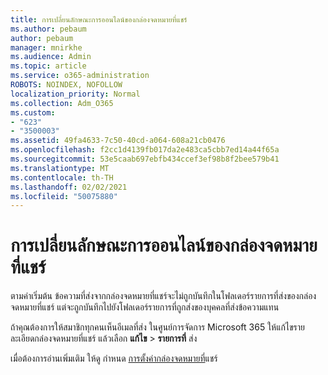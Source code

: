 ```yaml
---
title: การเปลี่ยนลักษณะการออนไลน์ของกล่องจดหมายที่แชร์
ms.author: pebaum
author: pebaum
manager: mnirkhe
ms.audience: Admin
ms.topic: article
ms.service: o365-administration
ROBOTS: NOINDEX, NOFOLLOW
localization_priority: Normal
ms.collection: Adm_O365
ms.custom:
- "623"
- "3500003"
ms.assetid: 49fa4633-7c50-40cd-a064-608a21cb0476
ms.openlocfilehash: f2cc1d4139fb017da2e483ca5cbb7ed14a44f65a
ms.sourcegitcommit: 53e5caab697ebfb434ccef3ef98b8f2bee579b41
ms.translationtype: MT
ms.contentlocale: th-TH
ms.lasthandoff: 02/02/2021
ms.locfileid: "50075880"
---
```

# <a name="changing-shared-mailbox-send-as-behavior"></a>การเปลี่ยนลักษณะการออนไลน์ของกล่องจดหมายที่แชร์

ตามค่าเริ่มต้น ข้อความที่ส่งจากกล่องจดหมายที่แชร์จะไม่ถูกบันทึกในโฟลเดอร์รายการที่ส่งของกล่องจดหมายที่แชร์ แต่จะถูกบันทึกไปยังโฟลเดอร์รายการที่ถูกส่งของบุคคลที่ส่งข้อความแทน
  
ถ้าคุณต้องการให้สมาชิกทุกคนเห็นอีเมลที่ส่ง ในศูนย์การจัดการ Microsoft 365 ให้แก้ไขรายละเอียดกล่องจดหมายที่แชร์ แล้วเลือก **แก้ไข** \> **รายการที่** ส่ง
  
เมื่อต้องการอ่านเพิ่มเติม ให้ดู กําหนด [การตั้งค่ากล่องจดหมายที่](https://docs.microsoft.com/microsoft-365/admin/email/configure-a-shared-mailbox#allow-everyone-to-see-the-sent-email-the-replies)แชร์
  